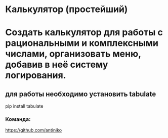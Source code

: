 # Калькулятор (простейший)
# Создать калькулятор для работы с рациональными и комплексными числами, организовать меню, добавив в неё систему логирования.
## для работы необходимо установить tabulate 
pip install tabulate
### Команда:
https://github.com/antiniko
